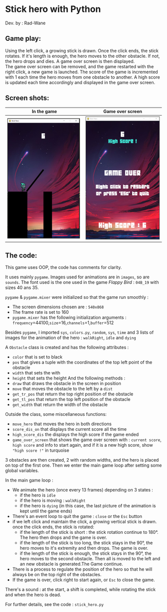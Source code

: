 # Stick hero with Python

Dev. by : Rad-Wane  


## Game play:

Using the left click, a growing stick is drawn. Once the click ends, the stick rotates. If it's length is enough, the hero moves to the other obstacle. If not, the hero drops and dies. A game over screen is then displayed.   
The game over screen can be removed, and the game restarted with the right click, a new game is launched. 
The score of the game is incremented with 1 each time the hero moves from one obstacle to another. 
A high score is updated each time accordingly and displayed in the game over screen. 

## Screen shots:

In the game                |  Game over screen
:-------------------------:|:-------------------------:
 ![](sc.png)               |  ![](sc1.png)




## The code:

This game uses OOP, the code has comments for clarity. 

It uses mainly `pygame`. Images used for animations are in `images`, so are `sounds`. The font used is the one used in the game *Flappy Bird* : `04B_19` with sizes 40 ans 35.

`pygame` & `pygame.mixer` were initialized so that the game run smoothly :
* The screen dimensions chosen are : `540x868`
* The frame rate is set to 160
* `pygame.mixer` has the following initialization arguments : `frequency`=44100,`size`=16,`channels`=1,`buffer`=512

Besides `pygame`, I imported `sys`, `colors.py`, `random`, `sys`, `time` and 3 lists of images for the animation of the hero : `walkRight`, `idle` and `dying`

A `Obstacle` class is created and has the following attributes :
* `color` that is set to black
* `pos` that gives a tuple with the coordinates of the top left point of the obstacle
* `width` that sets the with
* `height` that sets the height
And the following methods : 
* `draw` that draws the obstacle in the screen in position 
* `move` that moves the obstacle to the left by a `dist`
* `get_tr_pos` that return the top right position of the obstacle
* `get_tl_pos` that return the top left position of the obstacle
* `get_width` that return the width of the obstacle

Outside the class, some miscellaneous functions:
* `move_hero` that moves the hero in both directions 
* `score_dis_on` that displays the current score all the time 
* `high_score_dis` the displays the high score if the game ended 
* `game_over_screen` that shows the game over screen with : `current score`, `high score` and info to start again, and if it is a new high score, show `"high score !"` in turquoise

3 obstacles are then created, 2 with random widths, and the hero is placed on top of the first one. Then we enter the main game loop after setting some global variables. 

In the main game loop : 
* We animate the hero (once every 13 frames) depending on 3 states : 
    * if the hero is `idle`
    * if the hero is moving : `walkRight`
    * if the hero is `dying` (in this case, the last picture of the animation is kept until the game ends)
*  There's an event loop to quit the game : `close` or the `Esc` button
*  if we left click and maintain the click, a growing vertical stick is drawn. once the click ends, the  stick is rotated:
    * if the length of the stick is short : the stick rotation continue to 180°. The hero then drops and the game is over.
    * if the length of the stick is too long, the stick stays in the 90°, the hero moves to it's extremity and then drops. The game is over. 
    * if the length of the stick is enough, the stick stays in the 90°, the hero moves to the second obstacle. Then all is moved to the left and an new obstacle is generated.The Game continue. 
*   There is a process to regulate the position of the hero so that he will always be on the top right of the obstacles.
*   If the game is over, click right to start again, or `Esc` to close the game. 

There's a sound : at the start, a shift is completed, while rotating the stick and when the hero is dead.

For further details, see the code : `stick_hero.py`



